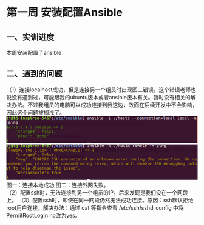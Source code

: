 # 第一周     安装配置Ansible

## 一、实训进度
本周安装配置了ansible
## 二、遇到的问题
（1）连接localhost成功，但是连接另一个组员时出现图二错误。这个错误老师也说没有遇到过，可能跟我的ubuntu版本或者ansible版本有关。暂时没有相关的解决办法。不过我组员的电脑可以成功连接到我这边，故而在后续开发中不会影响，因此这个问题被搁浅了。                    
![](https://github.com/Breeze16/HubotStudy/blob/master/pictures/success.png)           
![](https://github.com/Breeze16/HubotStudy/blob/master/pictures/Unreacheable.png)      
图一：连接本地成功;图二：连接外网失败。                 
（2）配置ssh时，无法连接到另一个组员的IP。后来发现是我们没在一个网段上。
（3）配置ssh时，即使在同一网段仍然无法成功连接。原因：ssh默认拒绝root用户连接。解决办法：通过 cat 等指令查看 /etc/ssh/sshd_config 中将PermitRootLogin no改为yes。
